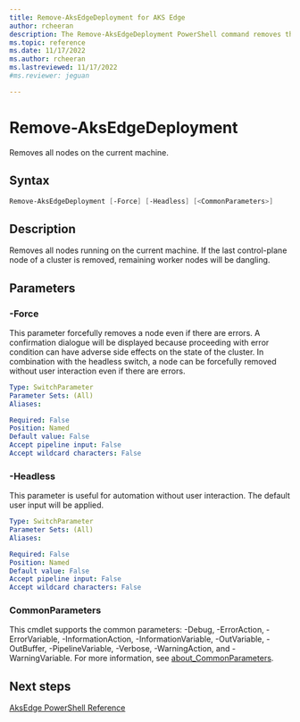 ```yaml
---
title: Remove-AksEdgeDeployment for AKS Edge
author: rcheeran
description: The Remove-AksEdgeDeployment PowerShell command removes the deployment from an existing cluster.
ms.topic: reference
ms.date: 11/17/2022
ms.author: rcheeran 
ms.lastreviewed: 11/17/2022
#ms.reviewer: jeguan

---
```



# Remove-AksEdgeDeployment

Removes all nodes on the current machine.

## Syntax

```powershell
Remove-AksEdgeDeployment [-Force] [-Headless] [<CommonParameters>]
```

## Description

Removes all nodes running on the current machine. If the last control-plane node of a cluster is removed, remaining worker nodes will be dangling.

## Parameters

### -Force
This parameter forcefully removes a node even if there are errors. A confirmation dialogue will be
displayed because proceeding with error condition can have adverse side effects on the state of the cluster.
In combination with the headless switch, a node can be forcefully removed without user interaction even if there are errors. 

```yaml
Type: SwitchParameter
Parameter Sets: (All)
Aliases:

Required: False
Position: Named
Default value: False
Accept pipeline input: False
Accept wildcard characters: False
```

### -Headless
This parameter is useful for automation without user interaction.
The default user input will be applied.

```yaml
Type: SwitchParameter
Parameter Sets: (All)
Aliases:

Required: False
Position: Named
Default value: False
Accept pipeline input: False
Accept wildcard characters: False
```

### CommonParameters
This cmdlet supports the common parameters: -Debug, -ErrorAction, -ErrorVariable, -InformationAction, -InformationVariable, -OutVariable, -OutBuffer, -PipelineVariable, -Verbose, -WarningAction, and -WarningVariable. For more information, see [about_CommonParameters](https://go.microsoft.com/fwlink/?LinkID=113216).

## Next steps

[AksEdge PowerShell Reference](./index.md)
